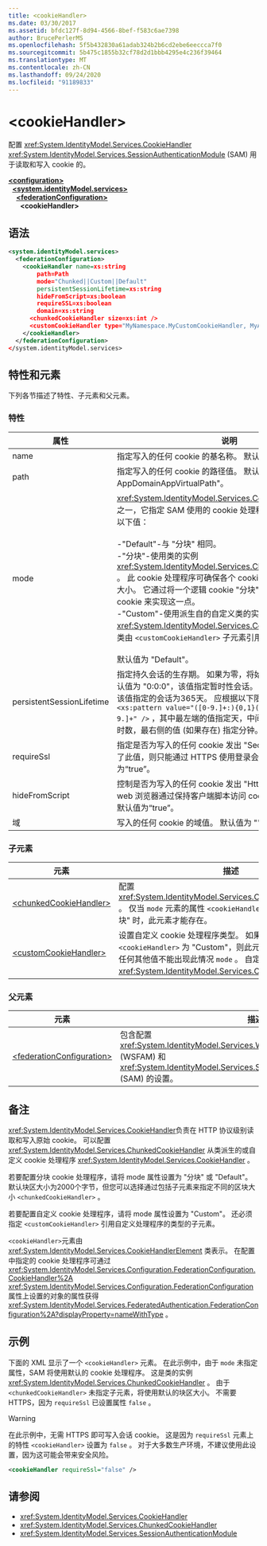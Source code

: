```yaml
---
title: <cookieHandler>
ms.date: 03/30/2017
ms.assetid: bfdc127f-8d94-4566-8bef-f583c6ae7398
author: BrucePerlerMS
ms.openlocfilehash: 5f5b432830a61adab324b2b6cd2ebe6eeccca7f0
ms.sourcegitcommit: 5b475c1855b32cf78d2d1bbb4295e4c236f39464
ms.translationtype: MT
ms.contentlocale: zh-CN
ms.lasthandoff: 09/24/2020
ms.locfileid: "91189833"
---
```

# \<cookieHandler>

配置 <xref:System.IdentityModel.Services.CookieHandler> <xref:System.IdentityModel.Services.SessionAuthenticationModule> (SAM) 用于读取和写入 cookie 的。  
  
[**\<configuration>**](../configuration-element.md)\
&nbsp;&nbsp;[**\<system.identityModel.services>**](system-identitymodel-services.md)\
&nbsp;&nbsp;&nbsp;&nbsp;[**\<federationConfiguration>**](federationconfiguration.md)\
&nbsp;&nbsp;&nbsp;&nbsp;&nbsp;&nbsp;**\<cookieHandler>**  
  
## <a name="syntax"></a>语法  
  
```xml  
<system.identityModel.services>  
  <federationConfiguration>  
    <cookieHandler name=xs:string  
        path=Path  
        mode="Chunked||Custom||Default"  
        persistentSessionLifetime=xs:string  
        hideFromScript=xs:boolean  
        requireSSL=xs:boolean  
        domain=xs:string  
      <chunkedCookieHandler size=xs:int />  
      <customCookieHandler type="MyNamespace.MyCustomCookieHandler, MyAssembly" />  
    </cookieHandler>  
  </federationConfiguration>  
</system.identityModel.services>  
```  
  
## <a name="attributes-and-elements"></a>特性和元素  

 下列各节描述了特性、子元素和父元素。  
  
### <a name="attributes"></a>特性  
  
|属性|说明|  
|---------------|-----------------|  
|name|指定写入的任何 cookie 的基名称。 默认值为 "FedAuth"。|  
|path|指定写入的任何 cookie 的路径值。 默认值为 "HttpRuntime. AppDomainAppVirtualPath"。|  
|mode|<xref:System.IdentityModel.Services.CookieHandlerMode>值之一，它指定 SAM 使用的 cookie 处理程序的类型。 可以使用以下值：<br /><br /> -"Default"-与 "分块" 相同。<br />-"分块"-使用类的实例 <xref:System.IdentityModel.Services.ChunkedCookieHandler> 。 此 cookie 处理程序可确保各个 cookie 不会超过设置的最大大小。 它通过将一个逻辑 cookie "分块" 为多个网络中的多个 cookie 来实现这一点。<br />-"Custom"-使用派生自的自定义类的实例 <xref:System.IdentityModel.Services.CookieHandler> 。 派生类由 `<customCookieHandler>` 子元素引用。<br /><br /> 默认值为 "Default"。|  
|persistentSessionLifetime|指定持久会话的生存期。 如果为零，将始终使用瞬变会话。 默认值为 "0:0:0"，该值指定暂时性会话。 最大值为 "365:0:0"，该值指定的会话为365天。 应根据以下限制指定值： `<xs:pattern value="([0-9.]+:){0,1}([0-9]+:){0,1}[0-9.]+" />` ，其中最左端的值指定天，中间值 (如果存在) 指定小时数，最右侧的值 (如果存在) 指定分钟。|  
|requireSsl|指定是否为写入的任何 cookie 发出 "Secure" 标志。 如果设置了此值，则只能通过 HTTPS 使用登录会话 cookie。 默认值为“true”。|  
|hideFromScript|控制是否为写入的任何 cookie 发出 "HttpOnly" 标志。 某些 web 浏览器通过保持客户端脚本访问 cookie 值来服从此标志。 默认值为“true”。|  
|域|写入的任何 cookie 的域值。 默认值为 ""。|  
  
### <a name="child-elements"></a>子元素  
  
|元素|描述|  
|-------------|-----------------|  
|[\<chunkedCookieHandler>](chunkedcookiehandler.md)|配置 <xref:System.IdentityModel.Services.ChunkedCookieHandler> 。 仅当 `mode` 元素的属性 `<cookieHandler>` 为 "默认值" 或 "分块" 时，此元素才能存在。|  
|[\<customCookieHandler>](customcookiehandler.md)|设置自定义 cookie 处理程序类型。 如果 `mode` 元素的属性 `<cookieHandler>` 为 "Custom"，则此元素必须存在。 此属性的任何其他值不能出现此情况 `mode` 。 自定义类型必须派生自 <xref:System.IdentityModel.Services.CookieHandler> 类。|  
  
### <a name="parent-elements"></a>父元素  
  
|元素|描述|  
|-------------|-----------------|  
|[\<federationConfiguration>](federationconfiguration.md)|包含配置 <xref:System.IdentityModel.Services.WSFederationAuthenticationModule> (WSFAM) 和 <xref:System.IdentityModel.Services.SessionAuthenticationModule> (SAM) 的设置。|  
  
## <a name="remarks"></a>备注  

 <xref:System.IdentityModel.Services.CookieHandler>负责在 HTTP 协议级别读取和写入原始 cookie。 可以配置 <xref:System.IdentityModel.Services.ChunkedCookieHandler> 从类派生的或自定义 cookie 处理程序 <xref:System.IdentityModel.Services.CookieHandler> 。  
  
 若要配置分块 cookie 处理程序，请将 mode 属性设置为 "分块" 或 "Default"。 默认块区大小为2000个字节，但您可以选择通过包括子元素来指定不同的区块大小 `<chunkedCookieHandler>` 。  
  
 若要配置自定义 cookie 处理程序，请将 mode 属性设置为 "Custom"。 还必须指定 `<customCookieHandler>` 引用自定义处理程序的类型的子元素。  
  
 `<cookieHandler>`元素由 <xref:System.IdentityModel.Services.CookieHandlerElement> 类表示。 在配置中指定的 cookie 处理程序可通过 <xref:System.IdentityModel.Services.Configuration.FederationConfiguration.CookieHandler%2A> <xref:System.IdentityModel.Services.Configuration.FederationConfiguration> 属性上设置的对象的属性获得 <xref:System.IdentityModel.Services.FederatedAuthentication.FederationConfiguration%2A?displayProperty=nameWithType> 。  
  
## <a name="example"></a>示例  

 下面的 XML 显示了一个 `<cookieHandler>` 元素。 在此示例中，由于 `mode` 未指定属性，SAM 将使用默认的 cookie 处理程序。 这是类的实例 <xref:System.IdentityModel.Services.ChunkedCookieHandler> 。 由于 `<chunkedCookieHandler>` 未指定子元素，将使用默认的块区大小。 不需要 HTTPS，因为 `requireSsl` 已设置属性 `false` 。  
  
> [!WARNING]
> 在此示例中，无需 HTTPS 即可写入会话 cookie。 这是因为 `requireSsl` 元素上的特性 `<cookieHandler>` 设置为 `false` 。 对于大多数生产环境，不建议使用此设置，因为这可能会带来安全风险。  
  
```xml  
<cookieHandler requireSsl="false" />  
```  
  
## <a name="see-also"></a>请参阅

- <xref:System.IdentityModel.Services.CookieHandler>
- <xref:System.IdentityModel.Services.ChunkedCookieHandler>
- <xref:System.IdentityModel.Services.SessionAuthenticationModule>
